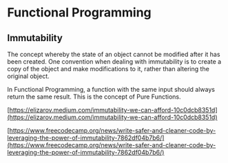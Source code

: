 # Functional Programming

## Immutability

The concept whereby the state of an object cannot be modified after it has been created. One convention when dealing with immutability is to create a copy of the object and make modifications to it, rather than altering the original object.

In Functional Programming, a function with the same input should always return the same result. This is the concept of Pure Functions.

[https://elizarov.medium.com/immutability-we-can-afford-10c0dcb8351d](https://elizarov.medium.com/immutability-we-can-afford-10c0dcb8351d)

[https://www.freecodecamp.org/news/write-safer-and-cleaner-code-by-leveraging-the-power-of-immutability-7862df04b7b6/](https://www.freecodecamp.org/news/write-safer-and-cleaner-code-by-leveraging-the-power-of-immutability-7862df04b7b6/)
